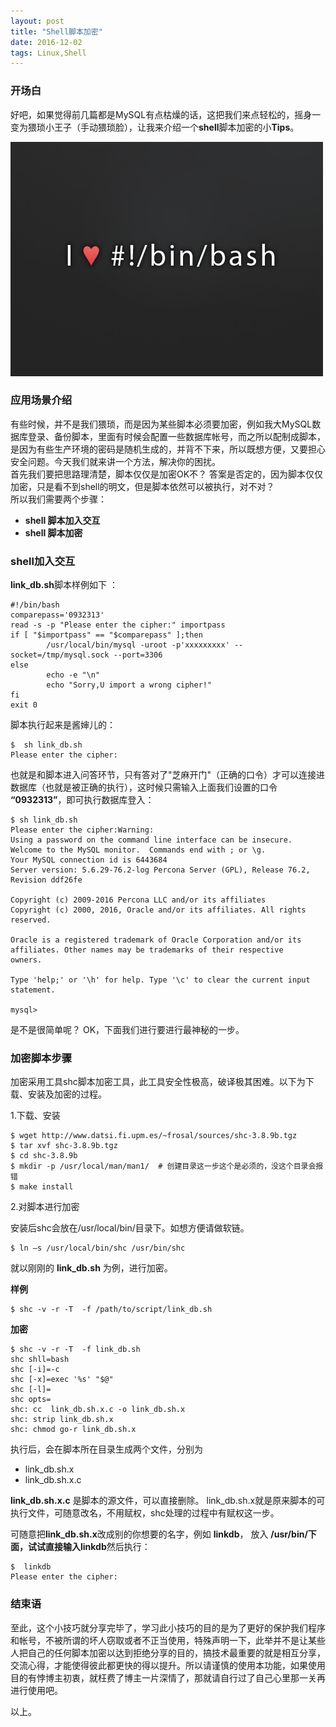 ```yaml
---
layout: post
title: "Shell脚本加密"
date: 2016-12-02
tags: Linux,Shell 
---
```


### 开场白

 好吧，如果觉得前几篇都是MySQL有点枯燥的话，这把我们来点轻松的，摇身一变为猥琐小王子（手动猥琐脸），让我来介绍一个**shell**脚本加密的小**Tips**。 

 <img src="/images/posts/shell/shell.jpg" height="375" width="500">


### 应用场景介绍

  有些时候，并不是我们猥琐，而是因为某些脚本必须要加密，例如我大MySQL数据库登录、备份脚本，里面有时候会配置一些数据库帐号，而之所以配制成脚本，是因为有些生产环境的密码是随机生成的，并背不下来，所以既想方便，又要担心安全问题。今天我们就来讲一个方法，解决你的困扰。  
   首先我们要把思路理清楚，脚本仅仅是加密OK不？  答案是否定的，因为脚本仅仅加密，只是看不到shell的明文，但是脚本依然可以被执行，对不对？   
   所以我们需要两个步骤：

- **shell 脚本加入交互**
- **shell 脚本加密**  

### shell加入交互

**link_db.sh**脚本样例如下 ：

```
#!/bin/bash
comparepass='0932313'
read -s -p "Please enter the cipher:" importpass
if [ "$importpass" == "$comparepass" ];then
        /usr/local/bin/mysql -uroot -p'xxxxxxxxx' --socket=/tmp/mysql.sock --port=3306 
else
        echo -e "\n"
        echo "Sorry,U import a wrong cipher!"
fi
exit 0
```

脚本执行起来是酱婶儿的：

```
$  sh link_db.sh  
Please enter the cipher:
```

也就是和脚本进入问答环节，只有答对了"芝麻开门"（正确的口令）才可以连接进数据库（也就是被正确的执行），这时候只需输入上面我们设置的口令 **“0932313”**，即可执行数据库登入：

```
$ sh link_db.sh 
Please enter the cipher:Warning: 
Using a password on the command line interface can be insecure.
Welcome to the MySQL monitor.  Commands end with ; or \g.
Your MySQL connection id is 6443684
Server version: 5.6.29-76.2-log Percona Server (GPL), Release 76.2, Revision ddf26fe

Copyright (c) 2009-2016 Percona LLC and/or its affiliates
Copyright (c) 2000, 2016, Oracle and/or its affiliates. All rights reserved.

Oracle is a registered trademark of Oracle Corporation and/or its
affiliates. Other names may be trademarks of their respective
owners.

Type 'help;' or '\h' for help. Type '\c' to clear the current input statement.

mysql> 
```

是不是很简单呢？  OK，下面我们进行要进行最神秘的一步。

### 加密脚本步骤

加密采用工具shc脚本加密工具，此工具安全性极高，破译极其困难。以下为下载、安装及加密的过程。

1.下载、安装
  
```
$ wget http://www.datsi.fi.upm.es/~frosal/sources/shc-3.8.9b.tgz
$ tar xvf shc-3.8.9b.tgz
$ cd shc-3.8.9b
$ mkdir -p /usr/local/man/man1/  # 创建目录这一步这个是必须的，没这个目录会报错
$ make install 
```

2.对脚本进行加密

安装后shc会放在/usr/local/bin/目录下。如想方便请做软链。

```
$ ln –s /usr/local/bin/shc /usr/bin/shc
```

就以刚刚的 **link_db.sh** 为例，进行加密。

**样例**

```
$ shc -v -r -T  -f /path/to/script/link_db.sh
```

**加密**

```
$ shc -v -r -T  -f link_db.sh
shc shll=bash
shc [-i]=-c
shc [-x]=exec '%s' "$@"
shc [-l]=
shc opts=
shc: cc  link_db.sh.x.c -o link_db.sh.x
shc: strip link_db.sh.x
shc: chmod go-r link_db.sh.x
```

执行后，会在脚本所在目录生成两个文件，分别为
- link_db.sh.x
- link_db.sh.x.c

**link_db.sh.x.c** 是脚本的源文件，可以直接删除。 link_db.sh.x就是原来脚本的可执行文件，可随意改名，不用赋权，shc处理的过程中有赋权这一步。

可随意把**link_db.sh.x**改成别的你想要的名字，例如 **linkdb**， 放入 **/usr/bin/**下面，试试直接输入**linkdb**然后执行：

```
$  linkdb 
Please enter the cipher:
```

### 结束语
  
  至此，这个小技巧就分享完毕了，学习此小技巧的目的是为了更好的保护我们程序和帐号，不被所谓的坏人窃取或者不正当使用，特殊声明一下，此举并不是让某些人把自己的任何脚本加密以达到拒绝分享的目的，搞技术最重要的就是相互分享，交流心得，才能使得彼此都更快的得以提升。所以请谨慎的使用本功能，如果使用目的有悖博主初衷，就枉费了博主一片深情了，那就请自行过了自己心里那一关再进行使用吧。
  
  以上。